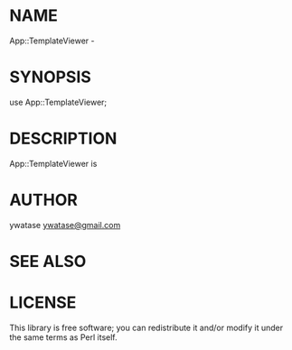 # NAME

App::TemplateViewer -

# SYNOPSIS

  use App::TemplateViewer;

# DESCRIPTION

App::TemplateViewer is

# AUTHOR

ywatase <ywatase@gmail.com>

# SEE ALSO

# LICENSE

This library is free software; you can redistribute it and/or modify
it under the same terms as Perl itself.